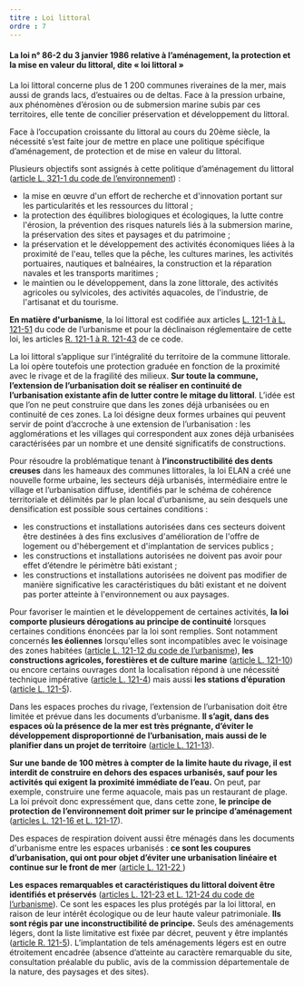 ```yaml
---
titre : Loi littoral
ordre : 7
---
```

#### La loi n° 86-2 du 3 janvier 1986 relative à l’aménagement, la protection et la mise en valeur du littoral, dite « loi littoral »

La loi littoral concerne plus de 1 200 communes
riveraines de la mer, mais aussi de grands lacs,
d’estuaires ou de deltas. Face à la pression urbaine, aux
phénomènes d’érosion ou de submersion marine subis
par ces territoires, elle tente de concilier préservation et
développement du littoral.

Face à l’occupation croissante du littoral au cours du
20ème siècle, la nécessité s’est faite jour de mettre
en place une politique spécifique d’aménagement, de
protection et de mise en valeur du littoral.

Plusieurs objectifs sont assignés à cette politique
d’aménagement du littoral ([article L. 321-1 du code de
l’environnement](https://www.legifrance.gouv.fr/codes/article_lc/LEGIARTI000032748179?init=true&nomCode=EEFtyw%3D%3D&page=1&query=L321-1&searchField=NUM_ARTICLE&tab_selection=code)) :
- la mise en œuvre d'un effort de recherche et
d'innovation portant sur les particularités et les
ressources du littoral ;
-  la protection des équilibres biologiques et écologiques,
la lutte contre l'érosion, la prévention des risques
naturels liés à la submersion marine, la préservation
des sites et paysages et du patrimoine ;
- la préservation et le développement des activités
économiques liées à la proximité de l'eau, telles
que la pêche, les cultures marines, les activités
portuaires, nautiques et balnéaires, la construction
et la réparation navales et les transports maritimes ;
- le maintien ou le développement, dans la zone
littorale, des activités agricoles ou sylvicoles, des
activités aquacoles, de l'industrie, de l'artisanat et
du tourisme.

**En matière d'urbanisme**, la loi littoral est codifiée aux articles [L. 121-1 à L. 121-51](https://www.legifrance.gouv.fr/codes/section_lc/LEGITEXT000006074075/LEGISCTA000031210405/#LEGISCTA000031212431) du code de l’urbanisme et pour la déclinaison réglementaire de cette loi, les articles [R. 121-1 à R. 121-43](https://www.legifrance.gouv.fr/codes/section_lc/LEGITEXT000006074075/LEGISCTA000031719600/#LEGISCTA000031721039) de ce code.

La loi littoral s’applique sur l’intégralité du territoire de la
commune littorale. La loi opère toutefois une protection
graduée en fonction de la proximité avec le rivage et de
la fragilité des milieux.
**Sur toute la commune, l’extension de l’urbanisation doit se réaliser en continuité de l’urbanisation existante afin de lutter contre le mitage du littoral**. L’idée est que l’on ne
peut construire que dans les zones déjà urbanisées ou
en continuité de ces zones. La loi désigne deux formes
urbaines qui peuvent servir de point d’accroche à une
extension de l’urbanisation : les agglomérations et les
villages qui correspondent aux zones déjà urbanisées
caractérisées par un nombre et une densité significatifs
de constructions.

Pour résoudre la problématique tenant à **l’inconstructibilité
des dents creuses** dans les hameaux des communes
littorales, la loi ELAN a créé une nouvelle forme urbaine,
les secteurs déjà urbanisés, intermédiaire entre le
village et l’urbanisation diffuse, identifiés par le schéma
de cohérence territoriale et délimités par le plan local
d'urbanisme, au sein desquels une densification est
possible sous certaines conditions :
- les constructions et installations autorisées dans
ces secteurs doivent être destinées à des fins
exclusives d'amélioration de l'offre de logement ou
d'hébergement et d'implantation de services publics ;
- les constructions et installations autorisées ne doivent
pas avoir pour effet d’étendre le périmètre bâti
existant ;
- les constructions et installations autorisées ne
doivent pas modifier de manière significative les
caractéristiques du bâti existant et ne doivent pas
porter atteinte à l'environnement ou aux paysages.

Pour favoriser le maintien et le développement de
certaines activités, **la loi comporte plusieurs dérogations
au principe de continuité** lorsques certaines conditions
énoncées par la loi sont remplies. Sont notamment
concernés **les éoliennes** lorsqu'elles sont incompatibles
avec le voisinage des zones habitées ([article L. 121-12
du code de l’urbanisme](https://www.legifrance.gouv.fr/codes/article_lc/LEGIARTI000031210441)), **les constructions agricoles,
forestières et de culture marine** ([article L. 121-10](https://www.legifrance.gouv.fr/codes/article_lc/LEGIARTI000037667313)) ou encore certains ouvrages dont la localisation répond à une nécessité technique impérative ([article
L. 121-4](https://www.legifrance.gouv.fr/codes/article_lc/LEGIARTI000031210421)) mais aussi **les stations d’épuration**
([article L. 121-5](https://www.legifrance.gouv.fr/codes/article_lc/LEGIARTI000031210423)).

Dans les espaces proches du rivage, l’extension
de l’urbanisation doit être limitée et prévue dans les documents d’urbanisme. **Il s’agit, dans des espaces
où la présence de la mer est très prégnante, d’éviter le
développement disproportionné de l’urbanisation, mais
aussi de le planifier dans un projet de territoire** ([article
L. 121-13](https://www.legifrance.gouv.fr/codes/article_lc/LEGIARTI000033746340)).

**Sur une bande de 100 mètres à compter de la limite
haute du rivage, il est interdit de construire en dehors
des espaces urbanisés, sauf pour les activités qui exigent
la proximité immédiate de l’eau.** On peut, par exemple,
construire une ferme aquacole, mais pas un restaurant
de plage. La loi prévoit donc expressément que, dans
cette zone, **le principe de protection de l’environnement
doit primer sur le principe d’aménagement** ([articles
L. 121-16 et L. 121-17](https://www.legifrance.gouv.fr/codes/section_lc/LEGITEXT000006074075/LEGISCTA000031210451/#LEGISCTA000031212400)).

Des espaces de respiration doivent aussi être ménagés
dans les documents d'urbanisme entre les espaces
urbanisés : **ce sont les coupures d’urbanisation, qui ont
pour objet d’éviter une urbanisation linéaire et continue sur
le front de mer** ([article L. 121-22 ](https://www.legifrance.gouv.fr/codes/article_lc/LEGIARTI000031210472))

**Les espaces remarquables et caractéristiques du littoral
doivent être identifiés et préservés** ([articles L. 121-23 et
L. 121-24 du code de l’urbanisme](https://www.legifrance.gouv.fr/codes/section_lc/LEGITEXT000006074075/LEGISCTA000031210476/#LEGISCTA000031212383)). Ce sont les espaces
les plus protégés par la loi littoral, en raison de leur
intérêt écologique ou de leur haute valeur patrimoniale.
**Ils sont régis par une inconstructibilité de principe.**
Seuls des aménagements légers, dont la liste limitative
est fixée par décret, peuvent y être implantés ([article
R. 121-5](https://www.legifrance.gouv.fr/codes/article_lc/LEGIARTI000038495925)). L’implantation de tels
aménagements légers est en outre étroitement encadrée
(absence d’atteinte au caractère remarquable du site,
consultation préalable du public, avis de la commission
départementale de la nature, des paysages et des sites).
